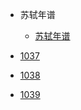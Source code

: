 <!-- docs/_sidebar.md -->
* 苏轼年谱

  * [苏轼年谱](1036.md)
  
* [1037](1037.md)
* [1038](1038.md)
* [1039](1039.md)
